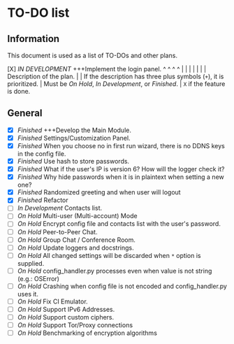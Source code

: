 # TO-DO list

## Information

This document is used as a list of TO-DOs and other plans.

 [X] _IN DEVELOPMENT_ +++Implement the login panel.
  ^       ^            ^           ^
  |       |            |           |
  |       |            | Description of the plan.
  |       | If the description has three plus symbols (`+`), it is prioritized.
  |      Must be _On Hold_, _In Development_, or _Finished_.
  |
  ``X`` if the feature is done.

## General

- [X] _Finished_ +++Develop the Main Module.
- [X] _Finished_ Settings/Customization Panel.
- [X] _Finished_ When you choose no in first run wizard, there is no DDNS keys in the config file.
- [X] _Finished_ Use hash to store passwords.
- [X] _Finished_ What if the user's IP is version 6? How will the logger check it?
- [X] _Finished_ Why hide passwords when it is in plaintext when setting a new one?
- [X] _Finished_ Randomized greeting and when user will logout
- [X] _Finished_ Refactor
- [ ] _In Development_ Contacts list.
- [ ] _On Hold_ Multi-user (Multi-account) Mode
- [ ] _On Hold_ Encrypt config file and contacts list with the user's password.
- [ ] _On Hold_ Peer-to-Peer Chat.
- [ ] _On Hold_ Group Chat / Conference Room.
- [ ] _On Hold_ Update loggers and docstrings.
- [ ] _On Hold_ All changed settings will be discarded when `*` option is supplied.
- [ ] _On Hold_ config_handler.py processes even when value is not string (e.g.: OSError)
- [ ] _On Hold_ Crashing when config file is not encoded and config_handler.py uses it.
- [ ] _On Hold_ Fix CI Emulator.
- [ ] _On Hold_ Support IPv6 Addresses.
- [ ] _On Hold_ Support custom ciphers.
- [ ] _On Hold_ Support Tor/Proxy connections
- [ ] _On Hold_ Benchmarking of encryption algorithms
